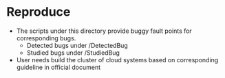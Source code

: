 # Reproduce
- The scripts under this directory provide buggy fault points for corresponding bugs.
    - Detected bugs under /DetectedBug
    - Studied bugs under /StudiedBug
- User needs build the cluster of cloud systems based on corresponding guideline in official document